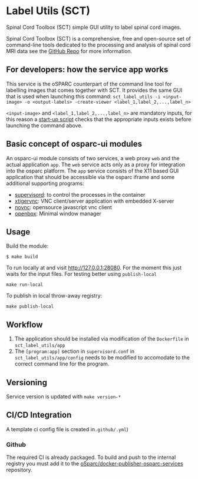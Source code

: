 # Label Utils (SCT)

Spinal Cord Toolbox (SCT) simple GUI utility to label spinal cord images. 

Spinal Cord Toolbox (SCT) is a comprehensive, free and open-source set of command-line tools dedicated to the processing and analysis of spinal cord MRI data see the [GitHub Repo](https://github.com/spinalcordtoolbox/spinalcordtoolbox) for more information. 

## For developers: how the service app works

This service is the oSPARC counterpart of the command line tool for labelling images that comes together with SCT. It provides the same GUI that is used when launching this command:
`sct_label_utils -i <input-image> -o <output-labels> -create-viewer <label_1,label_2,...,label_n>`

`<input-image>` and `<label_1,label_2,...,label_n>` are mandatory inputs, for this reason a [start-up script](app/config/start.sh) checks that the appropriate inputs exists before launching the command above.



## Basic concept of osparc-ui modules

An osparc-ui module consists of two services, a web proxy ```web``` and the actual application ```app```.  The ```web``` service acts only as a proxy for integration into the osparc platform. The ```app``` service consists of the X11 based GUI application that should be accessible via the osparc iframe and some additional supporting programs:
- [supervisord](http://supervisord.org/): to control the processes in the container
- [xtigervnc](https://tigervnc.org/): VNC client/server application with embedded X-server
- [novnc](https://novnc.com/info.html): opensource javascript vnc client
- [openbox](http://openbox.org/wiki/Main_Page): Minimal window manager

## Usage


Build the module:
```console
$ make build
```
To run locally at and visit http://127.0.0.1:28080. For the moment this just waits for the input files. For testing better using `publish-local`
```console
make run-local
```
To publish in local throw-away registry:
```console
make publish-local
```

## Workflow

1. The application should be installed via modification of the ```Dockerfile``` in ```sct_label_utils/app```
2. The  ```[program:app]``` section in ```supervisord.conf``` in ```sct_label_utils/app/config```  needs to be modified to accomodate to the correct command line for the program.

## Versioning
Service version is updated with ``make version-*``

## CI/CD Integration
A template ci config file is created in```.github/.yml```)

### Github

The required CI is already packaged.
To build and push to the internal registry you must add it to the [oSparc/docker-publisher-osparc-services](https://git.speag.com/oSparc/docker-publisher-osparc-services) repository.